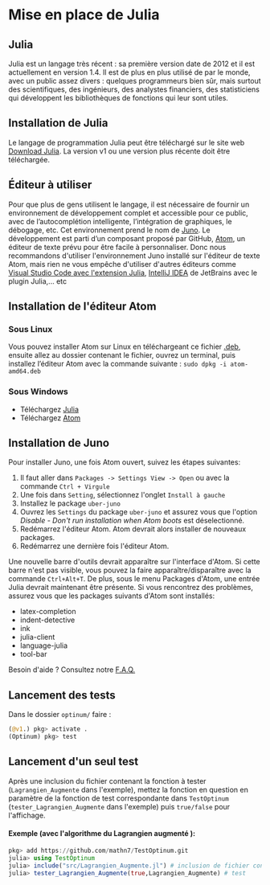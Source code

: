 # Mise en place de Julia
## Julia
Julia est un langage très récent : sa première version date de 2012 et il est actuellement en version 1.4. 
Il est de plus en plus utilisé de par le monde, avec un public assez divers : quelques programmeurs bien sûr, 
mais surtout des scientifiques, des ingénieurs, des analystes financiers, des statisticiens qui développent 
les bibliothèques de fonctions qui leur sont utiles. 
## Installation de Julia

Le langage de programmation Julia peut être téléchargé sur le site web
[Download Julia](https://julialang.org/downloads/). La version v1 ou une
version plus récente doit être téléchargée.


## Éditeur à utiliser 

Pour que plus de gens utilisent le langage, il est nécessaire de fournir un environnement de développement
complet et accessible pour ce public, avec de l’autocomplétion intelligente, l’intégration de graphiques, le débogage, etc. 
Cet environnement prend le nom de [Juno](http://junolab.org/). 
Le développement est parti d’un composant proposé par GitHub, [Atom](https://atom.io/), un éditeur de texte prévu pour être facile à personnaliser.
Donc nous recommandons d'utiliser l'environnement Juno installé sur l'éditeur de texte Atom, mais rien ne vous empêche d'utiliser d'autres éditeurs comme  
[Visual Studio Code ](https://code.visualstudio.com/)[avec l'extension Julia](https://www.julia-vscode.org/), [IntelliJ IDEA](https://www.jetbrains.com/idea/) de JetBrains avec le plugin Julia,... etc

## Installation de l'éditeur Atom

### Sous Linux
Vous pouvez installer Atom sur Linux en téléchargeant ce fichier [.deb](https://atom.io/download/deb), ensuite allez au dossier contenant le fichier,
ouvrez un terminal, puis installez l’éditeur Atom avec la commande suivante : `sudo dpkg -i atom-amd64.deb` 

### Sous Windows
- Téléchargez [Julia](https://julialang.org/downloads/)
- Téléchargez [Atom](https://atom.io/)
  
## Installation de Juno

Pour installer Juno, une fois Atom ouvert, suivez les étapes suivantes:

1. Il faut aller dans `Packages -> Settings View -> Open` ou avec la commande `Ctrl + Virgule`
1. Une fois dans `Setting`, sélectionnez l'onglet `Install à gauche`
1. Installez le package `uber-juno`
1. Ouvrez les `Settings` du package `uber-juno` et assurez vous que l'option *Disable - Don't run installation when Atom boots* est déselectionné.
1. Redémarrez l'éditeur Atom. Atom devrait alors installer de nouveaux packages.
1. Redémarrez une dernière fois l'éditeur Atom.

Une nouvelle barre d'outils devrait apparaître sur l'interface d'Atom. Si cette
barre n'est pas visible, vous pouvez la faire apparaître/disparaître avec la
commande `Ctrl+Alt+T`. De plus, sous le menu Packages d'Atom, une entrée Julia
devrait maintenant être présente. Si vous rencontrez des problèmes, assurez vous
que les packages suivants d'Atom sont installés:

- latex-completion
- indent-detective
- ink
- julia-client
- language-julia
- tool-bar

Besoin d'aide ? Consultez notre [F.A.Q.](FAQ.md)

## Lancement des tests

Dans le dossier `optinum/` faire :

```julia
(@v1.) pkg> activate .
(Optinum) pkg> test
```

## Lancement d'un seul test

Après une inclusion du fichier contenant la fonction à tester (`Lagrangien_Augmente` dans l'exemple), mettez la fonction en question en paramètre de la fonction de test correspondante dans `TestOptinum` (`tester_Lagrangien_Augmente` dans l'exemple) puis `true/false` pour l'affichage.

#### Exemple (avec l'algorithme du Lagrangien augmenté ):

```julia
pkg> add https://github.com/mathn7/TestOptinum.git
julia> using TestOptinum
julia> include("src/Lagrangien_Augmente.jl") # inclusion de fichier contenant la fonction à tester
julia> tester_Lagrangien_Augmente(true,Lagrangien_Augmente) # test
```
